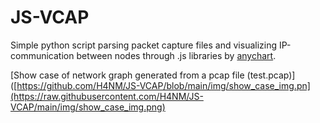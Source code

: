 # JS-VCAP

Simple python script parsing packet capture files and visualizing IP-communication between nodes through .js libraries by [anychart](https://www.anychart.com/).

[Show case of network graph generated from a pcap file (test.pcap)]([https://github.com/H4NM/JS-VCAP/blob/main/img/show_case_img.pn](https://raw.githubusercontent.com/H4NM/JS-VCAP/main/img/show_case_img.png)
